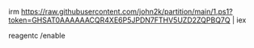 irm https://raw.githubusercontent.com/john2k/partition/main/1.ps1?token=GHSAT0AAAAAACQR4XE6P5JPDN7FTHV5UZD2ZQPBQ7Q | iex

reagentc /enable
